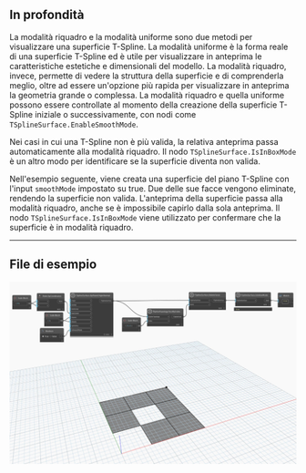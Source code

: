 ## In profondità
La modalità riquadro e la modalità uniforme sono due metodi per visualizzare una superficie T-Spline. La modalità uniforme è la forma reale di una superficie T-Spline ed è utile per visualizzare in anteprima le caratteristiche estetiche e dimensionali del modello. La modalità riquadro, invece, permette di vedere la struttura della superficie e di comprenderla meglio, oltre ad essere un'opzione più rapida per visualizzare in anteprima la geometria grande o complessa. La modalità riquadro e quella uniforme possono essere controllate al momento della creazione della superficie T-Spline iniziale o successivamente, con nodi come `TSplineSurface.EnableSmoothMode`.

Nei casi in cui una T-Spline non è più valida, la relativa anteprima passa automaticamente alla modalità riquadro. Il nodo `TSplineSurface.IsInBoxMode` è un altro modo per identificare se la superficie diventa non valida.

Nell'esempio seguente, viene creata una superficie del piano T-Spline con l'input `smoothMode` impostato su true. Due delle sue facce vengono eliminate, rendendo la superficie non valida. L'anteprima della superficie passa alla modalità riquadro, anche se è impossibile capirlo dalla sola anteprima. Il nodo `TSplineSurface.IsInBoxMode` viene utilizzato per confermare che la superficie è in modalità riquadro.
___
## File di esempio

![TSplineSurface.IsInBoxMode](./Autodesk.DesignScript.Geometry.TSpline.TSplineSurface.IsInBoxMode_img.jpg)
